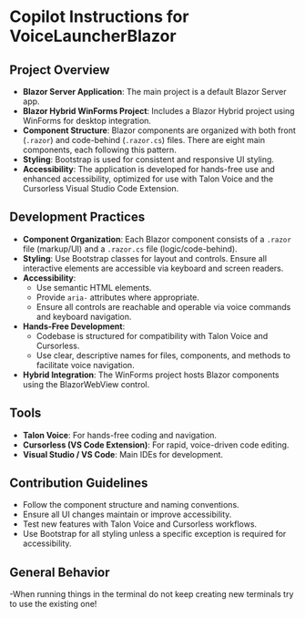 # Copilot Instructions for VoiceLauncherBlazor

## Project Overview

- **Blazor Server Application**: The main project is a default Blazor Server app.
- **Blazor Hybrid WinForms Project**: Includes a Blazor Hybrid project using WinForms for desktop integration.
- **Component Structure**: Blazor components are organized with both front (`.razor`) and code-behind (`.razor.cs`) files. There are eight main components, each following this pattern.
- **Styling**: Bootstrap is used for consistent and responsive UI styling.
- **Accessibility**: The application is developed for hands-free use and enhanced accessibility, optimized for use with Talon Voice and the Cursorless Visual Studio Code Extension.

## Development Practices

- **Component Organization**: Each Blazor component consists of a `.razor` file (markup/UI) and a `.razor.cs` file (logic/code-behind).
- **Styling**: Use Bootstrap classes for layout and controls. Ensure all interactive elements are accessible via keyboard and screen readers.
- **Accessibility**:
  - Use semantic HTML elements.
  - Provide `aria-` attributes where appropriate.
  - Ensure all controls are reachable and operable via voice commands and keyboard navigation.
- **Hands-Free Development**:
  - Codebase is structured for compatibility with Talon Voice and Cursorless.
  - Use clear, descriptive names for files, components, and methods to facilitate voice navigation.
- **Hybrid Integration**: The WinForms project hosts Blazor components using the BlazorWebView control.

## Tools

- **Talon Voice**: For hands-free coding and navigation.
- **Cursorless (VS Code Extension)**: For rapid, voice-driven code editing.
- **Visual Studio / VS Code**: Main IDEs for development.

## Contribution Guidelines

- Follow the component structure and naming conventions.
- Ensure all UI changes maintain or improve accessibility.
- Test new features with Talon Voice and Cursorless workflows.
- Use Bootstrap for all styling unless a specific exception is required for accessibility.

## General Behavior
 -When running things in the terminal do not keep creating new terminals try to use the existing one!